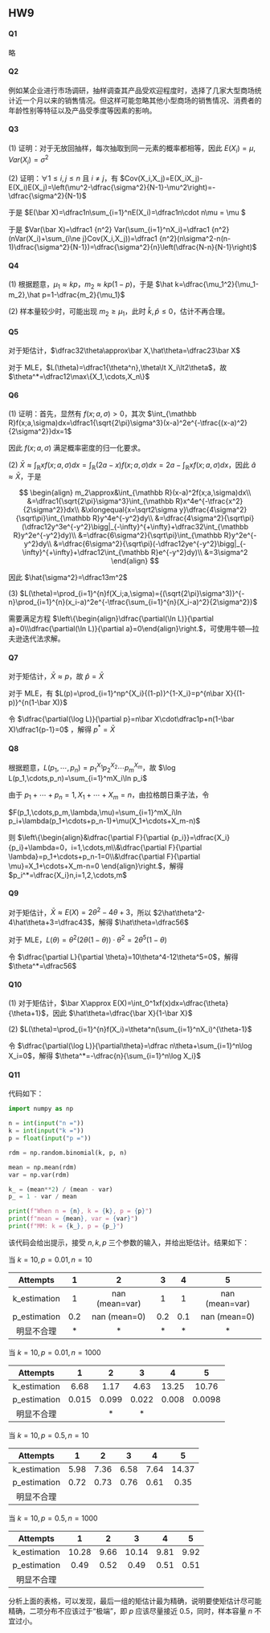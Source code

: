 ## HW9

#### Q1

略

#### Q2

例如某企业进行市场调研，抽样调查其产品受欢迎程度时，选择了几家大型商场统计近一个月以来的销售情况。但这样可能忽略其他小型商场的销售情况、消费者的年龄性别等特征以及产品受季度等因素的影响。

#### Q3

(1) 证明：对于无放回抽样，每次抽取到同一元素的概率都相等，因此 $E(X_i)=\mu,Var(X_i)=\sigma^2$

(2) 证明：$\forall 1\le i,j\le n$ 且 $i\ne j$，有 $Cov(X_i,X_j)=E(X_iX_j)-E(X_i)E(X_j)=\left(\mu^2-\dfrac{\sigma^2}{N-1}-\mu^2\right)=-\dfrac{\sigma^2}{N-1}$

于是 $E(\bar X)=\dfrac1n\sum_{i=1}^nE(X_i)=\dfrac1n\cdot n\mu = \mu $

于是 $Var(\bar X)=\dfrac1 {n^2} Var(\sum_{i=1}^nX_i)=\dfrac1 {n^2} (nVar(X_i)+\sum_{i\ne j}Cov(X_i,X_j))=\dfrac1 {n^2}(n\sigma^2-n(n-1)\dfrac{\sigma^2}{N-1})=\dfrac{\sigma^2}{n}\left(\dfrac{N-n}{N-1}\right)$

#### Q4

(1) 根据题意，$\mu_1\approx kp$，$m_2\approx kp(1-p)$，于是 $\hat k=\dfrac{\mu_1^2}{\mu_1-m_2},\hat p=1-\dfrac{m_2}{\mu_1}$

(2) 样本量较少时，可能出现 $m_2\ge\mu_1$，此时 $\hat k,\hat p\le 0$，估计不再合理。

#### Q5

对于矩估计，$\dfrac32\theta\approx\bar X,\hat\theta=\dfrac23\bar X$

对于 MLE，$L(\theta)=\dfrac1{\theta^n},\theta\lt X_i\lt2\theta$，故 $\theta^*=\dfrac12\max\{X_1,\cdots,X_n\}$

#### Q6

(1) 证明：首先，显然有 $f(x;a,\sigma)\gt0$，其次 $\int_{\mathbb R}f(x;a,\sigma)dx=\dfrac1{\sqrt{2\pi}\sigma^3}(x-a)^2e^{-\tfrac{(x-a)^2}{2\sigma^2}}dx=1$

因此 $f(x;a,\sigma)$ 满足概率密度的归一化要求。

(2) $\bar X\approx\int_{\mathbb R}xf(x;a,\sigma)dx=\int_{\mathbb R}(2a-x)f(x;a,\sigma)dx=2a-\int_{\mathbb R}xf(x;a,\sigma)dx$，因此 $\hat a\approx\bar X$，于是

$$
\begin{align}
m_2\approx&\int_{\mathbb R}(x-a)^2f(x;a,\sigma)dx\\
&=\dfrac1{\sqrt{2\pi}\sigma^3}\int_{\mathbb R}x^4e^{-\tfrac{x^2}{2\sigma^2}}dx\\
&\xlongequal{x=\sqrt2\sigma y}\dfrac{4\sigma^2}{\sqrt\pi}\int_{\mathbb R}y^4e^{-y^2}dy\\
&=\dfrac{4\sigma^2}{\sqrt\pi}(\dfrac12y^3e^{-y^2}\bigg|_{-\infty}^{+\infty}+\dfrac32\int_{\mathbb R}y^2e^{-y^2}dy)\\
&=\dfrac{6\sigma^2}{\sqrt\pi}\int_{\mathbb R}y^2e^{-y^2}dy\\
&=\dfrac{6\sigma^2}{\sqrt\pi}(-\dfrac12ye^{-y^2}\bigg|_{-\infty}^{+\infty}+\dfrac12\int_{\mathbb R}e^{-y^2}dy)\\
&=3\sigma^2
\end{align}
$$

因此 $\hat{\sigma^2}=\dfrac13m^2$

(3) $L(\theta)=\prod_{i=1}^{n}f(X_i;a,\sigma)={(\sqrt{2\pi}\sigma^3)}^{-n}\prod_{i=1}^{n}(x_i-a)^2e^{-\tfrac{\sum_{i=1}^{n}(X_i-a)^2}{2\sigma^2}}$

需要满足方程 $\left\{\begin{align}\dfrac{\partial(\ln L)}{\partial a}=0\\\dfrac{\partial(\ln L)}{\partial a}=0\end{align}\right.$，可使用牛顿—拉夫逊迭代法求解。

#### Q7

对于矩估计，$\bar X\approx p$，故 $\hat p=\bar X$

对于 MLE，有 $L(p)=\prod_{i=1}^np^{X_i}{(1-p)}^{1-X_i}=p^{n\bar X}{(1-p)}^{n(1-\bar X)}$

令 $\dfrac{\partial(\log L)}{\partial p}=n\bar X\cdot\dfrac1p+n(1-\bar X)\dfrac1{p-1}=0$ ，解得 $p^*=\bar X$

#### Q8

根据题意，$L(p_1,\cdots,p_n)=p_1^{X_1}p_2^{X_2}\cdots p_m^{X_m}$，故 $\log L(p_1,\cdots,p_n)=\sum_{i=1}^mX_i\ln p_i$

由于 $p_1+\cdots+p_n=1,X_1+\cdots+X_m=n$，由拉格朗日乘子法，令

$F(p_1,\cdots,p_m,\lambda,\mu)=\sum_{i=1}^mX_i\ln p_i+\lambda(p_1+\cdots+p_n-1)+\mu(X_1+\cdots+X_m-n)$

则 $\left\{\begin{align}&\dfrac{\partial F}{\partial {p_i}}=\dfrac{X_i}{p_i}+\lambda=0，i=1,\cdots,m\\&\dfrac{\partial F}{\partial \lambda}=p_1+\cdots+p_n-1=0\\&\dfrac{\partial F}{\partial \mu}=X_1+\cdots+X_m-n=0 \end{align}\right.$，解得 $p_i^*=\dfrac{X_i}n,i=1,2,\cdots,m$

#### Q9

对于矩估计，$\bar X\approx E(X)=2\theta^2-4\theta+3$，所以 $2\hat\theta^2-4\hat\theta+3=\dfrac43$，解得 $\hat\theta=\dfrac56$

对于 MLE，$L(\theta)=\theta^2(2\theta(1-\theta))\cdot\theta^2=2\theta^5(1-\theta)$

令 $\dfrac{\partial L}{\partial \theta}=10\theta^4-12\theta^5=0$，解得 $\theta^*=\dfrac56$

#### Q10

(1) 对于矩估计，$\bar X\approx E(X)=\int_0^1xf(x)dx=\dfrac{\theta}{\theta+1}$，因此 $\hat\theta=\dfrac{\bar X}{1-\bar X}$

(2) $L(\theta)=\prod_{i=1}^{n}f(X_i)=\theta^n(\sum_{i=1}^nX_i)^{\theta-1}$

令 $\dfrac{\partial(\log L)}{\partial\theta}=\dfrac n\theta+\sum_{i=1}^n\log X_i=0$，解得 $\theta^*=-\dfrac{n}{\sum_{i=1}^n\log X_i}$

#### Q11

代码如下：

```python
import numpy as np

n = int(input("n ="))
k = int(input("k ="))
p = float(input("p ="))

rdm = np.random.binomial(k, p, n)

mean = np.mean(rdm)
var = np.var(rdm)

k_ = (mean**2) / (mean - var)
p_ = 1 - var / mean

print(f"When n = {n}, k = {k}, p = {p}")
print(f"mean = {mean}, var = {var}")
print(f"MM: k = {k_}, p = {p_}")
```

该代码会给出提示，接受 $n,k,p$ 三个参数的输入，并给出矩估计。结果如下：

当 $k = 10, p =  0.01,n=10$

|   Attempts   |  1   |       2        |  3   |  4   |       5        |
| :----------: | :--: | :------------: | :--: | :--: | :------------: |
| k_estimation |  1   | nan (mean=var) |  1   |  1   | nan (mean=var) |
| p_estimation | 0.2  |  nan (mean=0)  | 0.2  | 0.1  |  nan (mean=0)  |
|  明显不合理  |  *   |       *        |  *   |  *   |       *        |

当 $k = 10, p =  0.01,n=1000$

|   Attempts   |   1   |   2   |   3   |   4   |   5    |
| :----------: | :---: | :---: | :---: | :---: | :----: |
| k_estimation | 6.68  | 1.17  | 4.63  | 13.25 | 10.76  |
| p_estimation | 0.015 | 0.099 | 0.022 | 0.008 | 0.0098 |
|  明显不合理  |       |   *   |   *   |       |        |

当 $k = 10, p =  0.5,n=10$

|   Attempts   |  1   |  2   |  3   |  4   |   5   |
| :----------: | :--: | :--: | :--: | :--: | :---: |
| k_estimation | 5.98 | 7.36 | 6.58 | 7.64 | 14.37 |
| p_estimation | 0.72 | 0.73 | 0.76 | 0.61 | 0.35  |
|  明显不合理  |      |      |      |      |       |

当 $k = 10, p =  0.5,n=1000$

|   Attempts   |   1   |  2   |   3   |  4   |  5   |
| :----------: | :---: | :--: | :---: | :--: | :--: |
| k_estimation | 10.28 | 9.66 | 10.14 | 9.81 | 9.92 |
| p_estimation | 0.49  | 0.52 | 0.49  | 0.51 | 0.51 |
|  明显不合理  |       |      |       |      |      |

分析上面的表格，可以发现，最后一组的矩估计最为精确，说明要使矩估计尽可能精确，二项分布不应该过于“极端”，即 $p$ 应该尽量接近 $0.5$，同时，样本容量 $n$ 不宜过小。
